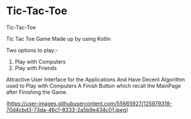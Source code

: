 # Tic-Tac-Toe
Tic-Tac-Toe

Tic Tac Toe Game Made up by using Kotlin

Two options to play:-
1. Play with Computers
2. Play with Friends


Attractive User Interface for the Applications
And Have Decent Algorithm used to Play with Computers
A Finish Button which recall the MainPage after Finishing the Game.

(https://user-images.githubusercontent.com/55665927/125979318-70d4cbd3-73da-46c1-8333-2a5b9e434c01.jpeg)
